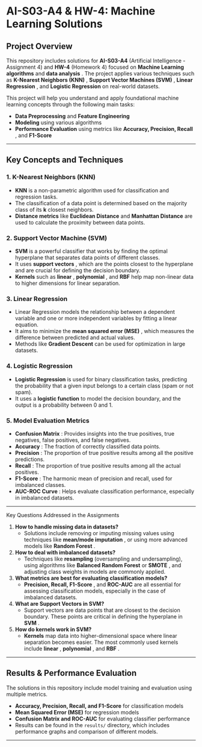 # AI-S03-A4 & HW-4: Machine Learning Solutions

## Project Overview

This repository includes solutions for **AI-S03-A4** (Artificial Intelligence - Assignment 4) and **HW-4** (Homework 4) focused on **Machine Learning algorithms** and  **data analysis** . The project applies various techniques such as  **K-Nearest Neighbors (KNN)** ,  **Support Vector Machines (SVM)** ,  **Linear Regression** , and **Logistic Regression** on real-world datasets.

This project will help you understand and apply foundational machine learning concepts through the following main tasks:

* **Data Preprocessing** and **Feature Engineering**
* **Modeling** using various algorithms
* **Performance Evaluation** using metrics like  **Accuracy, Precision, Recall** , and **F1-Score**

---

## Key Concepts and Techniques

### 1. **K-Nearest Neighbors (KNN)**

* **KNN** is a non-parametric algorithm used for classification and regression tasks.
* The classification of a data point is determined based on the majority class of its **k** closest neighbors.
* **Distance metrics** like **Euclidean Distance** and **Manhattan Distance** are used to calculate the proximity between data points.

### 2. **Support Vector Machine (SVM)**

* **SVM** is a powerful classifier that works by finding the optimal hyperplane that separates data points of different classes.
* It uses  **support vectors** , which are the points closest to the hyperplane and are crucial for defining the decision boundary.
* **Kernels** such as  **linear** ,  **polynomial** , and **RBF** help map non-linear data to higher dimensions for linear separation.

### 3. **Linear Regression**

* Linear Regression models the relationship between a dependent variable and one or more independent variables by fitting a linear equation.
* It aims to minimize the  **mean squared error (MSE)** , which measures the difference between predicted and actual values.
* Methods like **Gradient Descent** can be used for optimization in large datasets.

### 4. **Logistic Regression**

* **Logistic Regression** is used for binary classification tasks, predicting the probability that a given input belongs to a certain class (spam or not spam).
* It uses a **logistic function** to model the decision boundary, and the output is a probability between 0 and 1.

### 5. **Model Evaluation Metrics**

* **Confusion Matrix** : Provides insights into the true positives, true negatives, false positives, and false negatives.
* **Accuracy** : The fraction of correctly classified data points.
* **Precision** : The proportion of true positive results among all the positive predictions.
* **Recall** : The proportion of true positive results among all the actual positives.
* **F1-Score** : The harmonic mean of precision and recall, used for imbalanced classes.
* **AUC-ROC Curve** : Helps evaluate classification performance, especially in imbalanced datasets.

---

Key Questions Addressed in the Assignments

1. **How to handle missing data in datasets?**
   * Solutions include removing or imputing missing values using techniques like  **mean/mode imputation** , or using more advanced models like  **Random Forest** .
2. **How to deal with imbalanced datasets?**
   * Techniques like **resampling** (oversampling and undersampling), using algorithms like **Balanced Random Forest** or  **SMOTE** , and adjusting class weights in models are commonly applied.
3. **What metrics are best for evaluating classification models?**
   * **Precision, Recall, F1-Score** , and **ROC-AUC** are all essential for assessing classification models, especially in the case of imbalanced datasets.
4. **What are Support Vectors in SVM?**
   * Support vectors are data points that are closest to the decision boundary. These points are critical in defining the hyperplane in  **SVM** .
5. **How do kernels work in SVM?**
   * **Kernels** map data into higher-dimensional space where linear separation becomes easier. The most commonly used kernels include  **linear** ,  **polynomial** , and  **RBF** .

---

## Results & Performance Evaluation

The solutions in this repository include model training and evaluation using multiple metrics.

* **Accuracy, Precision, Recall, and F1-Score** for classification models
* **Mean Squared Error (MSE)** for regression models
* **Confusion Matrix and ROC-AUC** for evaluating classifier performance
* Results can be found in the `results/` directory, which includes performance graphs and comparison of different models.

---
